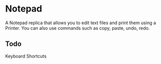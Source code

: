 # Notepad
A Notepad replica that allows you to edit text files and print them using a Printer.
You can also use commands such as copy, paste, undo, redo. 

## Todo
Keyboard Shortcuts
